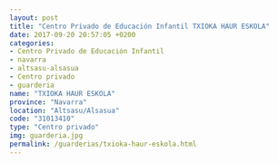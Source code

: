 ```yaml
---
layout: post
title: "Centro Privado de Educación Infantil TXIOKA HAUR ESKOLA"
date: 2017-09-20 20:57:05 +0200
categories:
- Centro Privado de Educación Infantil
- navarra
- altsasu-alsasua
- Centro privado
- guarderia
name: "TXIOKA HAUR ESKOLA"
province: "Navarra"
location: "Altsasu/Alsasua"
code: "31013410"
type: "Centro privado"
img: guarderia.jpg
permalink: /guarderias/txioka-haur-eskola.html
---
```

